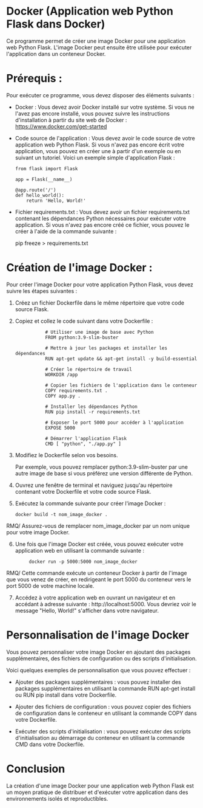 
# Docker (Application web Python Flask dans Docker)

Ce programme permet de créer une image Docker pour une application web Python Flask. L'image Docker peut ensuite être utilisée pour exécuter l'application dans un conteneur Docker.

# Prérequis :

Pour exécuter ce programme, vous devez disposer des éléments suivants :

- Docker : Vous devez avoir Docker installé sur votre système. Si vous ne l'avez pas encore installé, vous pouvez suivre les instructions d'installation à partir du site web de Docker : https://www.docker.com/get-started

- Code source de l'application : Vous devez avoir le code source de votre application web Python Flask. Si vous n'avez pas encore écrit votre application, vous pouvez en créer une à partir d'un exemple ou en suivant un tutoriel. Voici un exemple simple d'application Flask :

      from flask import Flask

      app = Flask(__name__)

      @app.route('/')
      def hello_world():
          return 'Hello, World!'
          
- Fichier requirements.txt : Vous devez avoir un fichier requirements.txt contenant les dépendances Python nécessaires pour exécuter votre application. Si vous n'avez pas encore créé ce fichier, vous pouvez le créer à l'aide de la commande suivante :

    pip freeze > requirements.txt

# Création de l'image Docker :

Pour créer l'image Docker pour votre application Python Flask, vous devez suivre les étapes suivantes :

1. Créez un fichier Dockerfile dans le même répertoire que votre code source Flask.

2. Copiez et collez le code suivant dans votre Dockerfile :



                  # Utiliser une image de base avec Python
                  FROM python:3.9-slim-buster

                  # Mettre à jour les packages et installer les dépendances
                  RUN apt-get update && apt-get install -y build-essential

                  # Créer le répertoire de travail
                  WORKDIR /app

                  # Copier les fichiers de l'application dans le conteneur
                  COPY requirements.txt .
                  COPY app.py .

                  # Installer les dépendances Python
                  RUN pip install -r requirements.txt

                  # Exposer le port 5000 pour accéder à l'application
                  EXPOSE 5000

                  # Démarrer l'application Flask
                  CMD [ "python", "./app.py" ]
      
3. Modifiez le Dockerfile selon vos besoins. 

   Par exemple, vous pouvez remplacer python:3.9-slim-buster par une autre image de base si vous préférez une version différente de Python.

4. Ouvrez une fenêtre de terminal et naviguez jusqu'au répertoire contenant votre Dockerfile et votre code source Flask.

5. Exécutez la commande suivante pour créer l'image Docker :


       docker build -t nom_image_docker .
  
  RMQ/ Assurez-vous de remplacer nom_image_docker par un nom unique pour votre image Docker.

6. Une fois que l'image Docker est créée, vous pouvez exécuter votre application web en utilisant la commande suivante :

            docker run -p 5000:5000 nom_image_docker
  
 RMQ/ Cette commande exécute un conteneur Docker à partir de l'image que vous venez de créer,
  en redirigeant le port 5000 du conteneur vers le port 5000 de votre machine locale.

7. Accédez à votre application web en ouvrant un navigateur et en accédant à adresse suivante :
 http://localhost:5000. Vous devriez voir le message "Hello, World!" s'afficher dans votre navigateur.

# Personnalisation de l'image Docker
  
  Vous pouvez personnaliser votre image Docker en ajoutant des packages supplémentaires, des fichiers de configuration ou des scripts d'initialisation.

  Voici quelques exemples de personnalisation que vous pouvez effectuer :

- Ajouter des packages supplémentaires : vous pouvez installer des packages supplémentaires en utilisant la commande RUN apt-get install ou RUN pip install dans votre   Dockerfile.


- Ajouter des fichiers de configuration : vous pouvez copier des fichiers de configuration dans le conteneur en utilisant la commande COPY dans votre Dockerfile.


- Exécuter des scripts d'initialisation : vous pouvez exécuter des scripts d'initialisation au démarrage du conteneur en utilisant la commande CMD dans votre    Dockerfile.


# Conclusion
   La création d'une image Docker pour une application web Python Flask est un moyen pratique de distribuer et d'exécuter votre application dans des environnements isolés et reproductibles.
